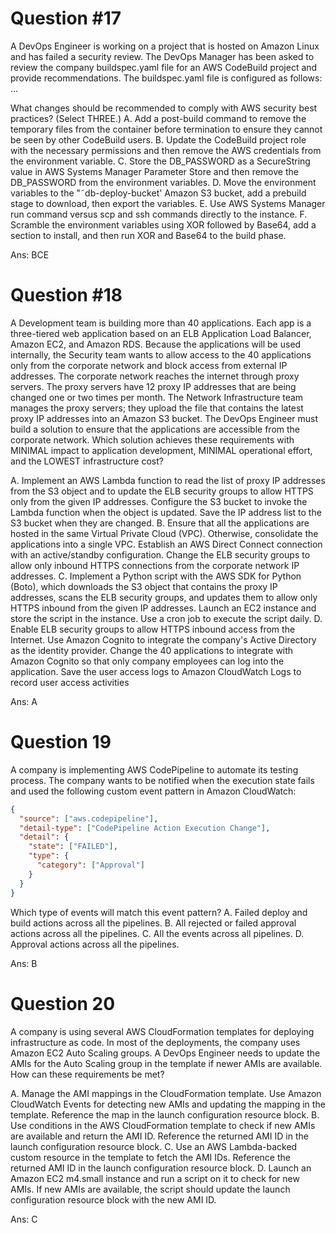 # Question #17
A DevOps Engineer is working on a project that is hosted on Amazon Linux and has failed a security review. The DevOps Manager has been asked to review the company buildspec.yaml file for an AWS CodeBuild project and provide recommendations. The buildspec.yaml file is configured as follows:
...

What changes should be recommended to comply with AWS security best practices? (Select THREE.)
A. Add a post-build command to remove the temporary files from the container before termination to ensure they cannot be seen by other CodeBuild users.
B. Update the CodeBuild project role with the necessary permissions and then remove the AWS credentials from the environment variable.
C. Store the DB_PASSWORD as a SecureString value in AWS Systems Manager Parameter Store and then remove the DB_PASSWORD from the environment variables.
D. Move the environment variables to the "˜db-deploy-bucket' Amazon S3 bucket, add a prebuild stage to download, then export the variables.
E. Use AWS Systems Manager run command versus scp and ssh commands directly to the instance.
F. Scramble the environment variables using XOR followed by Base64, add a section to install, and then run XOR and Base64 to the build phase.

Ans: BCE
# Question #18
A Development team is building more than 40 applications. Each app is a three-tiered web application based on an ELB Application Load Balancer, Amazon EC2, and Amazon RDS. Because the applications will be used internally, the Security team wants to allow access to the 40 applications only from the corporate network and block access from external IP addresses. The corporate network reaches the internet through proxy servers. The proxy servers have 12 proxy IP addresses that are being changed one or two times per month. The Network Infrastructure team manages the proxy servers; they upload the file that contains the latest proxy
IP addresses into an Amazon S3 bucket. The DevOps Engineer must build a solution to ensure that the applications are accessible from the corporate network.
Which solution achieves these requirements with MINIMAL impact to application development, MINIMAL operational effort, and the LOWEST infrastructure cost?

A. Implement an AWS Lambda function to read the list of proxy IP addresses from the S3 object and to update the ELB security groups to allow HTTPS only from the given IP addresses. Configure the S3 bucket to invoke the Lambda function when the object is updated. Save the IP address list to the S3 bucket when they are changed.
B. Ensure that all the applications are hosted in the same Virtual Private Cloud (VPC). Otherwise, consolidate the applications into a single VPC. Establish an AWS Direct Connect connection with an active/standby configuration. Change the ELB security groups to allow only inbound HTTPS connections from the corporate network IP addresses.
C. Implement a Python script with the AWS SDK for Python (Boto), which downloads the S3 object that contains the proxy IP addresses, scans the ELB security groups, and updates them to allow only HTTPS inbound from the given IP addresses. Launch an EC2 instance and store the script in the instance. Use a cron job to execute the script daily.
D. Enable ELB security groups to allow HTTPS inbound access from the Internet. Use Amazon Cognito to integrate the company's Active Directory as the identity provider. Change the 40 applications to integrate with Amazon Cognito so that only company employees can log into the application. Save the user access logs to Amazon CloudWatch Logs to record user access activities

Ans: A

# Question 19
A company is implementing AWS CodePipeline to automate its testing process. The company wants to be notified when the execution state fails and used the following custom event pattern in Amazon CloudWatch:

```json
{
  "source": ["aws.codepipeline"],
  "detail-type": ["CodePipeline Action Execution Change"],
  "detail": {
    "state": ["FAILED"],
    "type": {
      "category": ["Approval"]
    }
  }
}
```

Which type of events will match this event pattern?
A. Failed deploy and build actions across all the pipelines.
B. All rejected or failed approval actions across all the pipelines.
C. All the events across all pipelines.
D. Approval actions across all the pipelines.

Ans: B

# Question 20
A company is using several AWS CloudFormation templates for deploying infrastructure as code. In most of the deployments, the company uses Amazon EC2
Auto Scaling groups. A DevOps Engineer needs to update the AMIs for the Auto Scaling group in the template if newer AMIs are available.
How can these requirements be met?

A. Manage the AMI mappings in the CloudFormation template. Use Amazon CloudWatch Events for detecting new AMIs and updating the mapping in the template. Reference the map in the launch configuration resource block.
B. Use conditions in the AWS CloudFormation template to check if new AMIs are available and return the AMI ID. Reference the returned AMI ID in the launch configuration resource block.
C. Use an AWS Lambda-backed custom resource in the template to fetch the AMI IDs. Reference the returned AMI ID in the launch configuration resource block.
D. Launch an Amazon EC2 m4.small instance and run a script on it to check for new AMIs. If new AMIs are available, the script should update the launch configuration resource block with the new AMI ID.

Ans: C
